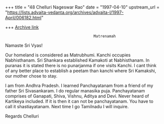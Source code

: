+++
title = "48 Chelluri Nageswar Rao"
date = "1997-04-10"
upstream_url = "https://lists.advaita-vedanta.org/archives/advaita-l/1997-April/006182.html"

+++
[Archive link](https://lists.advaita-vedanta.org/archives/advaita-l/1997-April/006182.html)

                                            Matrenamah

Namaste Sri Vyas!

Our homeland is considered as Matrubhumi.  Kanchi occupies Nabhisthanam.  Sri
Shankara established Kamakoti at Nabhisthanam.  In puranas it is stated there
is no punarjanma if one visits Kanchi.  I cant think of any better place to
establish a peetam than kanchi where Sri Kamakshi, our mother chose to stay.

I am from Andhra Pradesh.  I learned Panchayatanam from a friend of my father
Sri Sivasankaram.   I do regular manasika puja.  Panchayatanam comprises of
Ganapati, Shiva, Vishnu, Aditya and Devi.  Never heard of Kartikeya included.
 If it is then it can not be panchayatanam.  You have to call it
shastiayatanam.  Next time I go Tamilnadu I will inquire.

Regards
                                                                  Chelluri

